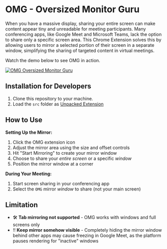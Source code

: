 # OMG - Oversized Monitor Guru

When you have a massive display, sharing your entire screen can make content appear tiny and unreadable for meeting participants. Many conferencing apps, like Google Meet and Microsoft Teams, lack the option to share only a specific screen area. This Chrome Extension solves this by allowing users to mirror a selected portion of their screen in a separate window, simplifying the sharing of targeted content in virtual meetings.

Watch the demo below to see OMG in action.

[![OMG Oversized Monitor Guru](https://img.youtube.com/vi/X63sz9alOC8/maxresdefault.jpg)](https://www.youtube.com/watch?v=X63sz9alOC8)

## Installation for Developers

1. Clone this repository to your machine.
2. Load the `src` folder as [Unpacked Extension](https://developer.chrome.com/docs/extensions/get-started/tutorial/hello-world#load-unpacked)

## How to Use

**Setting Up the Mirror:**

1. Click the OMG extension icon
2. Adjust the mirror area using the size and offset controls
3. Hit "Start Mirroring" to create your mirror window
4. Choose to share your _entire screen_ or a specific _window_
5. Position the mirror window at a corner

**During Your Meeting:**

1. Start screen sharing in your conferencing app
2. Select the `OMG` mirror _window_ to share (not your main screen)

## Limitation

- 🛠️ **Tab mirroring not supported** - OMG works with windows and full screens only
- ‼️ **Keep mirror somehow visible** - Completely hiding the mirror window behind other apps may cause freezing in Google Meet, as the platform pauses rendering for "inactive" windows
